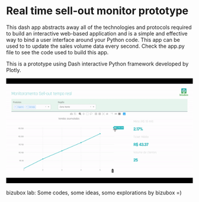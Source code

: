 # Real time sell-out monitor prototype
This dash app abstracts away all of the technologies and protocols required to build an interactive web-based application and is a simple and effective way to bind a user interface around your Python code. This app can be used to to update the sales volume data every second. Check the app.py file to see the code used to build this app.

This is a prototype using Dash interactive Python framework developed by Plotly.

![](gif/video_gif.gif)

bizubox lab: Some codes, some ideas, somo explorations by bizubox =)